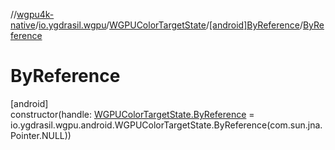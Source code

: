 //[wgpu4k-native](../../../../index.md)/[io.ygdrasil.wgpu](../../index.md)/[WGPUColorTargetState](../index.md)/[[android]ByReference](index.md)/[ByReference](-by-reference.md)

# ByReference

[android]\
constructor(handle: [WGPUColorTargetState.ByReference](../../../io.ygdrasil.wgpu.android/-w-g-p-u-color-target-state/-by-reference/index.md) = io.ygdrasil.wgpu.android.WGPUColorTargetState.ByReference(com.sun.jna.Pointer.NULL))